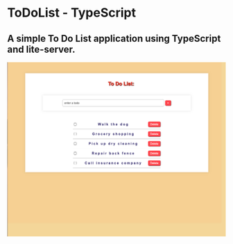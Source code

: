 # ToDoList - TypeScript

##  A simple To Do List application using TypeScript and lite-server.

![todolist.png](todolist.png)